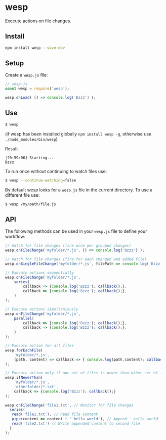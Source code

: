 # wesp
Execute actions on file changes.

## Install 
```sh
npm install wesp --save-dev
```

## Setup

Create a `wesp.js` file:

```javascript
// wesp.js
const wesp = require('wesp');

wesp.onLoad( () => console.log('Bzzz') );
```

## Use

```sh
$ wesp
```
(if wesp has been installed globally `npm install wesp -g`, otherwise use `./node_modules/bin/wesp`)

Result
```
[20:59:06] Starting...
Bzzz
```

To run once without continuing to watch files use:
```sh
$ wesp --continue-watching=false
```

By default wesp looks for a `wesp.js` file in the current directory. To use a different file use:
```sh
$ wesp /my/path/file.js
```


## API

The following methods can be used in your `wesp.js` file to define your workflow:

```javascript
// Watch for file changes (fire once per grouped changes)
wesp.onFileChange('myfolder/*.js', () => console.log('Bzzz') );

// Watch for file changes (fire for each changed and added file)
wesp.onSingleFileChange('myfolder/*.js', filePath => console.log('Bzzz', filePath) );

// Execute actions sequentially
wesp.onFileChange('myfolder/*.js', 
    series(
        callback => {console.log('Bzzz'); callback();},
        callback => {console.log('Bzzz'); callback();},
    )
);

// Execute actions simultaniously
wesp.onFileChange('myfolder/*.js', 
    parallel(
        callback => {console.log('Bzzz'); callback();},
        callback => {console.log('Bzzz'); callback();},
    )
);

// Execute action for all files
wesp.forEachFile(
    'myfolder/*.js', 
    (path, content) => callback => { console.log(path,content); callback();}
);

// Execute action only if one set of files is newer than other set of files
wesp.ifNewerThan(
    'myfolder/*.js',
    'otherfolder/*.txt', 
    callback => {console.log('Bzzz'); callback();} 
);
 
wesp.onFileChange('file1.txt', // Monitor for file changes
  series(
   read('file1.txt'), // Read file content
   pipe(content => content + ' hello world'), // Append ' hello world' to content
   read('file2.txt') // Write appended content to second file
  )
);


```




